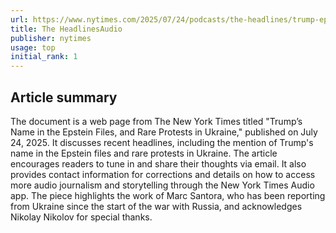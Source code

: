 ```yaml
---
url: https://www.nytimes.com/2025/07/24/podcasts/the-headlines/trump-epstein-files-ukraine-protests.html
title: The HeadlinesAudio
publisher: nytimes
usage: top
initial_rank: 1
---
```

## Article summary
The document is a web page from The New York Times titled "Trump’s Name in the Epstein Files, and Rare Protests in Ukraine," published on July 24, 2025. It discusses recent headlines, including the mention of Trump's name in the Epstein files and rare protests in Ukraine. The article encourages readers to tune in and share their thoughts via email. It also provides contact information for corrections and details on how to access more audio journalism and storytelling through the New York Times Audio app. The piece highlights the work of Marc Santora, who has been reporting from Ukraine since the start of the war with Russia, and acknowledges Nikolay Nikolov for special thanks.
